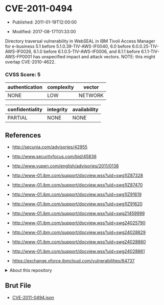 # CVE-2011-0494

- Published: 2011-01-19T12:00:00

- Modified: 2017-08-17T01:33:00

Directory traversal vulnerability in WebSEAL in IBM Tivoli Access Manager for e-business 5.1 before 5.1.0.39-TIV-AWS-IF0040, 6.0 before 6.0.0.25-TIV-AWS-IF0026, 6.1.0 before 6.1.0.5-TIV-AWS-IF0006, and 6.1.1 before 6.1.1-TIV-AWS-FP0001 has unspecified impact and attack vectors.  NOTE: this might overlap CVE-2010-4622.

### CVSS Score: **5**

| authentication | complexity | vector |
| --- | --- | --- |
| NONE | LOW | NETWORK |

| confidentiality | integrity | availability |
| --- | --- | --- |
| PARTIAL | NONE | NONE |

## References

* http://secunia.com/advisories/42955

* http://www.securityfocus.com/bid/45836

* http://www.vupen.com/english/advisories/2011/0138

* http://www-01.ibm.com/support/docview.wss?uid=swg1IZ87328

* http://www-01.ibm.com/support/docview.wss?uid=swg1IZ87470

* http://www-01.ibm.com/support/docview.wss?uid=swg1IZ91619

* http://www-01.ibm.com/support/docview.wss?uid=swg1IZ91620

* http://www-01.ibm.com/support/docview.wss?uid=swg21459999

* http://www-01.ibm.com/support/docview.wss?uid=swg24025790

* http://www-01.ibm.com/support/docview.wss?uid=swg24028829

* http://www-01.ibm.com/support/docview.wss?uid=swg24028860

* http://www-01.ibm.com/support/docview.wss?uid=swg24028861

* https://exchange.xforce.ibmcloud.com/vulnerabilities/64737

<details>
<summary>About this repository</summary> 

  This repository is part of the project [Live Hack CVE](https://github.com/Live-Hack-CVE). Main website can be found [www.live-hack.org](https://www.live-hack.org) 
  
  Made by [Sn0wAlice](https://github.com/Sn0wAlice) for the people that care about security and need to have a feed of the latest CVEs. Hope you enjoy it, don't forget to star the repo and follow me on [Twitter](https://twitter.com/Sn0wAlice) and [Github](https://github.com/Sn0wAlice). And that is my [personnal website](https://www.alice-snow.me/)

  - [Home Page](https://github.com/Live-Hack-CVE)
  - [Framework](https://github.com/Live-Hack-CVE/cve-framework)
  - [CVE database](https://github.com/Live-Hack-CVE/full_database)
  - [Changelog](https://github.com/Live-Hack-CVE/Changelog)
</details>

## Brut File

* [CVE-2011-0494.json](https://raw.githubusercontent.com/Live-Hack-CVE/full_database/main/cves/2011/CVE-2011-0494.json)

